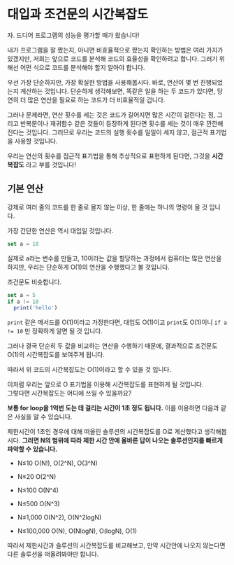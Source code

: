 
# 대입과 조건문의 시간복잡도

자. 드디어 프로그램의 성능을 평가할 때가 왔습니다!

내가 프로그램을 잘 짰는지, 아니면 비효율적으로 짰는지 확인하는 방법은 여러 가지가 있겠지만, 저희는 앞으로 코드를 분석해 코드의 효율성을 확인하려고 합니다. 그러기 위해선 어떤 식으로 코드를 분석해야 할지 알아야 합니다.

우선 가장 단순하지만, 가장 확실한 방법을 사용해봅시다. 바로, 연산이 몇 번 진행되었는지 계산하는 것입니다. 단순하게 생각해보면, 똑같은 일을 하는 두 코드가 있다면, 당연히 더 많은 연산을 필요로 하는 코드가 더 비효율적일 겁니다.

그러나 문제라면, 연산 횟수를 세는 것은 코드가 길어지면 많은 시간이 걸린다는 점, 그리고 반복문이나 재귀함수 같은 것들이 등장하게 된다면 횟수를 세는 것이 매우 깐깐해진다는 것입니다. 그러므로 우리는 코드의 실행 횟수를 일일이 세지 않고, 점근적 표기법을 사용할 것입니다.

우리는 연산의 횟수를 점근적 표기법을 통해 추상적으로 표현하게 된다면, 그것을 **시간복잡도** 라고 부를 것입니다!

## 기본 연산

강제로 여러 줄의 코드를 한 줄로 몰지 않는 이상, 한 줄에는 하나의 명령이 올 것 입니다.

가장 간단한 연산은 역시 대입일 것입니다.

```js
set a = 10
```

실제로 a라는 변수를 만들고, 10이라는 값을 할당하는 과정에서 컴퓨터는 많은 연산을 하지만, 우리는 단순하게 O(1)의 연산을 수행했다고 볼 것입니다.

조건문도 비슷합니다.

```js
set a = 5
if a != 10
  print('hello')
```

`print` 같은 메서드를 O(1)이라고 가정한다면, 대입도 O(1)이고 `print`도 O(1)이니 `if a != 10` 만 정확하게 알면 될 것 입니다.

그러나 결국 단순히 두 값을 비교하는 연산을 수행하기 때문에, 결과적으로 조건문도 O(1)의 시간복잡도를 보여주게 됩니다.

따라서 위 코드의 시간복잡도는 O(1)이라고 할 수 있을 것 입니다.

이처럼 우리는 앞으로 O 표기법을 이용해 시간복잡도를 표현하게 될 것입니다.  
그렇다면 시간복잡도는 어디에 쓰일 수 있을까요?

**보통 for loop을 1억번 도는 데 걸리는 시간이 1초 정도 됩니다.** 이를 이용하면 다음과 같은 사실을 알 수 있습니다.

제한시간이 1초인 경우에 대해 떠올린 솔루션의 시간복잡도를 O로 계산했다고 생각해봅시다. **그러면 N의 범위에 따라 제한 시간 안에 올바른 답이 나오는 솔루션인지를 빠르게 파악할 수 있습니다.**

- N≤10
    O(N!), O(2^N), O(3^N)
    
- N≤20
    O(2^N)
    
- N≤100
    O(N^4)
    
- N≤500
    O(N^3)
    
- N≤1,000
    O(N^2), O(N^2logN)
    
- N≤100,000
    O(N), O(NlogN), O(logN), O(1)
    

따라서 제한시간과 솔루션의 시간복잡도를 비교해보고, 만약 시간안에 나오지 않는다면 다른 솔루션을 떠올려봐야만 합니다.